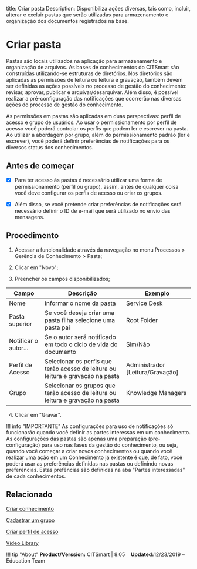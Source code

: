 title: Criar pasta
Description: Disponibiliza ações diversas, tais como, incluir, alterar e excluir pastas que serão utilizadas para armazenamento e organização dos documentos registrados na base.

# Criar pasta

Pastas são locais utilizados na aplicação para armazenamento e organização de arquivos. As bases de conhecimentos do CITSmart são construídas utilizando-se estruturas de diretórios. Nos diretórios são aplicadas as permissões de leitura ou leitura e gravação, também devem ser definidas as ações possíveis no processo de gestão do conhecimento: revisar, aprovar, publicar e arquivar/desarquivar. Além disso, é possível realizar a pré-configuração das notificações que ocorrerão nas diversas ações do processo de gestão do conhecimento.

As permissões em pastas são aplicadas em duas perspectivas: perfil de acesso e grupo de usuários. Ao usar o permissionamento por perfil de acesso você poderá controlar os perfis que podem ler e escrever na pasta. Ao utilizar a abordagem por grupo, além do permissionamento padrão (ler e escrever), você poderá definir preferências de notificações para os diversos status dos conhecimentos.

## Antes de começar

- [X] Para ter acesso às pastas é necessário utilizar uma forma de permissionamento (perfil ou grupo), assim, antes de qualquer coisa você deve configurar os perfis de acesso ou criar os grupos.

- [X] Além disso, se você pretende criar preferências de notificações será necessário definir o ID de e-mail que será utilizado no envio das mensagens.

## Procedimento

1.  Acessar a funcionalidade através da navegação no menu Processos > Gerência de Conhecimento > Pasta;

2.  Clicar em "Novo";

3.  Preencher os campos disponibilizados;

| Campo | Descrição | Exemplo |
|-------|-----------|---------|
| Nome | Informar o nome da pasta | Service Desk |
| Pasta superior | Se você deseja criar uma pasta filha selecione uma pasta pai | Root Folder |
| Notificar o autor... | Se o autor será notificado em todo o ciclo de vida do documento | Sim/Não |
| Perfil de Acesso | Selecionar os perfis que terão acesso de leitura ou leitura e gravação na pasta | Administrador [Leitura/Gravação] |
| Grupo | Selecionar os grupos que terão acesso de leitura ou leitura e gravação na pasta | Knowledge Managers |

4.  Clicar em "Gravar".

!!! info "IMPORTANTE"
    As configurações para uso de notificações só funcionarão quando você definir as partes interessas em um conhecimento. As configurações das pastas são apenas uma preparação (pre-configuração) para uso nas fases da gestão do conhecimento, ou seja, quando você começar a criar novos conhecimentos ou quando você realizar uma ação em um Conhecimento já existente é que, de fato, você poderá usar as preferências definidas nas pastas ou definindo novas preferências. Estas prefências são definidas na aba "Partes interessadas" de cada conhecimentos.


## Relacionado

[Criar conhecimento][1]

[Cadastrar um grupo][2]

[Criar perfil de acesso][3]


<i class='fa fa-youtube-play  fa-2x' style='color:#97ce17;vertical-align: middle;'> </i> [Video Library](https://www.youtube.com/playlist?list=PLB5qK2uzf2RMbaWr-pRsc9bsaVnc_xTzd)

!!! tip "About"
    <b>Product/Verssion:</b> CITSmart | 8.05 &nbsp;&nbsp;
    <b>Updated:</b>12/23/2019 – Education Team

[1]:/pt-br/citsmart-platform-8/processes/knowledge/use/create-knowledge.html
[2]:/pt-br/citsmart-platform-8/initial-settings/access-settings/user/register-groups.html
[3]:/pt-br/citsmart-platform-8/initial-settings/access-settings/profile/create-profile-access.html